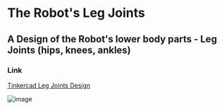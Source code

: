 # The Robot's Leg Joints

## A Design of the Robot's lower body parts - Leg Joints (hips, knees, ankles)

### Link
[Tinkercad Leg Joints Design](https://www.tinkercad.com/things/c5PxzMiLdtS-robots-leg-joints)

![image](https://github.com/Ghalastic/Design-of-Robot-Leg-Joints/assets/173709501/8844c4b2-c2b7-4372-941c-c8e65b59f293)
